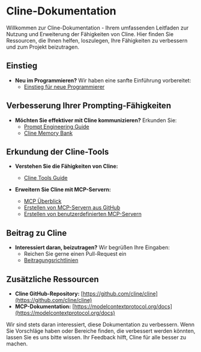 # Cline-Dokumentation

Willkommen zur Cline-Dokumentation - Ihrem umfassenden Leitfaden zur Nutzung und Erweiterung der Fähigkeiten von Cline. Hier finden Sie Ressourcen, die Ihnen helfen, loszulegen, Ihre Fähigkeiten zu verbessern und zum Projekt beizutragen.

## Einstieg

-   **Neu im Programmieren?** Wir haben eine sanfte Einführung vorbereitet:
    -   [Einstieg für neue Programmierer](getting-started-new-coders/README.md)

## Verbesserung Ihrer Prompting-Fähigkeiten

-   **Möchten Sie effektiver mit Cline kommunizieren?** Erkunden Sie:
    -   [Prompt Engineering Guide](prompting/README.md)
    -   [Cline Memory Bank](prompting/custom%20instructions%20library/cline-memory-bank.md)

## Erkundung der Cline-Tools

-   **Verstehen Sie die Fähigkeiten von Cline:**

    -   [Cline Tools Guide](tools/cline-tools-guide.md)

-   **Erweitern Sie Cline mit MCP-Servern:**
    -   [MCP Überblick](mcp/README.md)
    -   [Erstellen von MCP-Servern aus GitHub](mcp/mcp-server-from-github.md)
    -   [Erstellen von benutzerdefinierten MCP-Servern](mcp/mcp-server-from-scratch.md)

## Beitrag zu Cline

-   **Interessiert daran, beizutragen?** Wir begrüßen Ihre Eingaben:
    -   Reichen Sie gerne einen Pull-Request ein
    -   [Beitragungsrichtlinien](../CONTRIBUTING.md)

## Zusätzliche Ressourcen

-   **Cline GitHub-Repository:** [https://github.com/cline/cline](https://github.com/cline/cline)
-   **MCP-Dokumentation:** [https://modelcontextprotocol.org/docs](https://modelcontextprotocol.org/docs)

Wir sind stets daran interessiert, diese Dokumentation zu verbessern. Wenn Sie Vorschläge haben oder Bereiche finden, die verbessert werden könnten, lassen Sie es uns bitte wissen. Ihr Feedback hilft, Cline für alle besser zu machen.